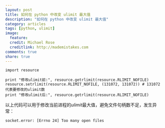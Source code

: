 ```yaml
---
layout: post
title: 如何在 python 中改变 ulimit 最大值
description: "如何在 python 中改变 ulimit 最大值"
category: articles
tags: [python, ulimit]
image:
  feature:
  credit: Michael Rose
  creditlink: http://mademistakes.com
comments: true
share: true
---
```


    import resource

    print "修改ulimit前:", resource.getrlimit(resource.RLIMIT_NOFILE)
    resource.setrlimit(resource.RLIMIT_NOFILE, (131072, 131072)) # 131072 代表要修改的ulimit数
    print "修改ulimit后:", resource.getrlimit(resource.RLIMIT_NOFILE)

以上代码可以用于修改当前进程的*ulimit*最大值，避免文件句柄数不足，发生异常：

`socket.error: [Errno 24] Too many open files`

